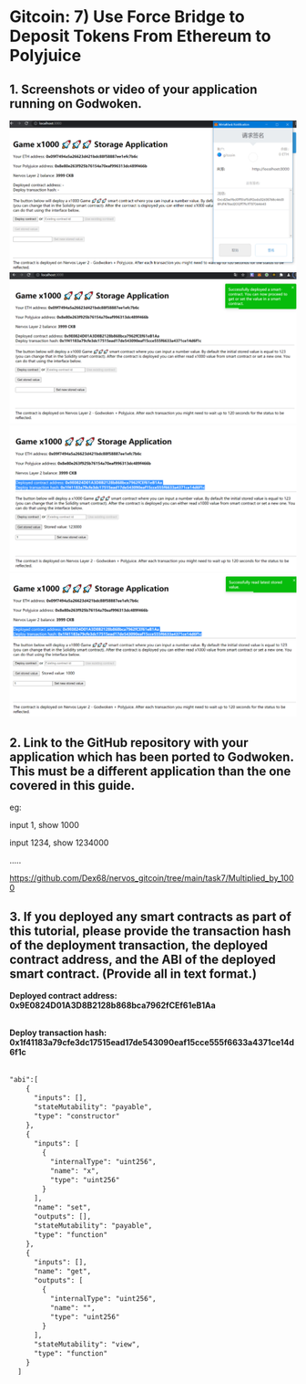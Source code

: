 # Gitcoin: 7) Use Force Bridge to Deposit Tokens From Ethereum to Polyjuice

## 1. Screenshots or video of your application running on Godwoken.


![](1.png)
![](2.png)
![](3.png)
![](4.png)

## 2. Link to the GitHub repository with your application which has been ported to Godwoken. This must be a different application than the one covered in this guide.

eg: 

input 1, show 1000

input 1234, show 1234000

.....

https://github.com/Dex68/nervos_gitcoin/tree/main/task7/Multiplied_by_1000
   

## 3. If you deployed any smart contracts as part of this tutorial, please provide the transaction hash of the deployment transaction, the deployed contract address, and the ABI of the deployed smart contract. (Provide all in text format.)

<b>Deployed contract address: 0x9E0824D01A3D8B2128b868bca7962fCEf61eB1Aa
</b> <br><br>

  <b>Deploy transaction hash: 0x1f41183a79cfe3dc17515ead17de543090eaf15cce555f6633a4371ce14d6f1c
</b> <br><br>

```
"abi":[
    {
      "inputs": [],
      "stateMutability": "payable",
      "type": "constructor"
    },
    {
      "inputs": [
        {
          "internalType": "uint256",
          "name": "x",
          "type": "uint256"
        }
      ],
      "name": "set",
      "outputs": [],
      "stateMutability": "payable",
      "type": "function"
    },
    {
      "inputs": [],
      "name": "get",
      "outputs": [
        {
          "internalType": "uint256",
          "name": "",
          "type": "uint256"
        }
      ],
      "stateMutability": "view",
      "type": "function"
    }
  ]


```
